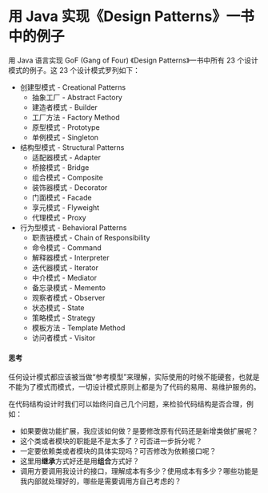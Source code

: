 # 用 Java 实现《Design Patterns》一书中的例子

用 Java 语言实现 GoF (Gang of Four) 《Design Patterns》一书中所有 23 个设计模式的例子。这 23 个设计模式罗列如下：

- 创建型模式 - Creational Patterns
  - 抽象工厂 - Abstract Factory
  - 建造者模式 - Builder
  - 工厂方法 - Factory Method
  - 原型模式 - Prototype
  - 单例模式 - Singleton
- 结构型模式 - Structural Patterns
  - 适配器模式 - Adapter
  - 桥接模式 - Bridge
  - 组合模式 - Composite
  - 装饰器模式 - Decorator
  - 门面模式 - Facade
  - 享元模式 - Flyweight
  - 代理模式 - Proxy
- 行为型模式 - Behavioral Patterns
  - 职责链模式 - Chain of Responsibility
  - 命令模式 - Command
  - 解释器模式 - Interpreter
  - 迭代器模式 - Iterator
  - 中介模式 - Mediator
  - 备忘录模式 - Memento
  - 观察者模式 - Observer
  - 状态模式 - State
  - 策略模式 - Strategy
  - 模板方法 - Template Method
  - 访问者模式 - Visitor

#### 思考

任何设计模式都应该被当做“参考模型”来理解，实际使用的时候不能硬套，也就是不能为了模式而模式，一切设计模式原则上都是为了代码的易用、易维护服务的。

在代码结构设计时我们可以始终问自己几个问题，来检验代码结构是否合理，例如：

- 如果要做功能扩展，我应该如何做？是要修改原有代码还是新增类做扩展呢？
- 这个类或者模块的职能是不是太多了？可否进一步拆分呢？
- 一定要依赖类或者模块的具体实现吗？可否修改为依赖接口呢？
- 这里用**继承**方式好还是用**组合**方式好？
- 调用方要调用我设计的接口，理解成本有多少？使用成本有多少？哪些功能是我内部就处理好的，哪些是需要调用方自己考虑的？